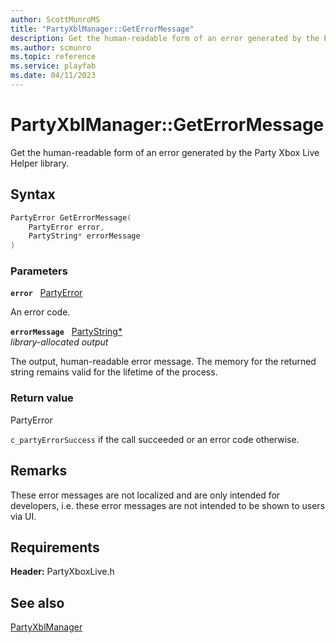 ```yaml
---
author: ScottMunroMS
title: "PartyXblManager::GetErrorMessage"
description: Get the human-readable form of an error generated by the Party Xbox Live Helper library.
ms.author: scmunro
ms.topic: reference
ms.service: playfab
ms.date: 04/11/2023
---
```


# PartyXblManager::GetErrorMessage  

Get the human-readable form of an error generated by the Party Xbox Live Helper library.  

## Syntax  
  
```cpp
PartyError GetErrorMessage(  
    PartyError error,  
    PartyString* errorMessage  
)  
```  
  
### Parameters  
  
**`error`** &nbsp; [PartyError](../../../../../networking/reference/typedefs.md)  
  
An error code.  
  
**`errorMessage`** &nbsp; [PartyString*](../../../../../networking/reference/typedefs.md)  
*library-allocated output*  
  
The output, human-readable error message. The memory for the returned string remains valid for the lifetime of the process.  
  
  
### Return value  
PartyError
  
```c_partyErrorSuccess``` if the call succeeded or an error code otherwise.
  
## Remarks  
  
These error messages are not localized and are only intended for developers, i.e. these error messages are not intended to be shown to users via UI.
  
## Requirements  
  
**Header:** PartyXboxLive.h
  
## See also  
[PartyXblManager](../partyxblmanager.md)  

  
  
